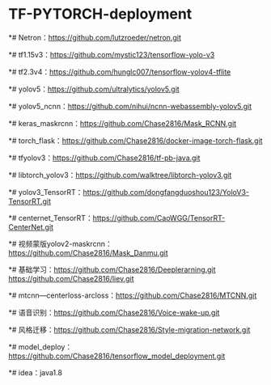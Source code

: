 # TF-PYTORCH-deployment

*# Netron：https://github.com/lutzroeder/netron.git

*# tf1.15v3：https://github.com/mystic123/tensorflow-yolo-v3

*# tf2.3v4：https://github.com/hunglc007/tensorflow-yolov4-tflite

*# yolov5：https://github.com/ultralytics/yolov5.git

*# yolov5_ncnn：https://github.com/nihui/ncnn-webassembly-yolov5.git

*# keras_maskrcnn：https://github.com/Chase2816/Mask_RCNN.git

*# torch_flask：https://github.com/Chase2816/docker-image-torch-flask.git

*# tfyolov3：https://github.com/Chase2816/tf-pb-java.git

*# libtorch_yolov3：https://github.com/walktree/libtorch-yolov3.git

*# yolov3_TensorRT：https://github.com/dongfangduoshou123/YoloV3-TensorRT.git

*# centernet_TensorRT：https://github.com/CaoWGG/TensorRT-CenterNet.git

*# 视频蒙版yolov2-maskrcnn：https://github.com/Chase2816/Mask_Danmu.git

*# 基础学习：https://github.com/Chase2816/Deeplerarning.git  https://github.com/Chase2816/liev.git

*# mtcnn—centerloss-arcloss：https://github.com/Chase2816/MTCNN.git

*# 语音识别：https://github.com/Chase2816/Voice-wake-up.git

*# 风格迁移：https://github.com/Chase2816/Style-migration-network.git

*# model_deploy：https://github.com/Chase2816/tensorflow_model_deployment.git

*# idea：java1.8
